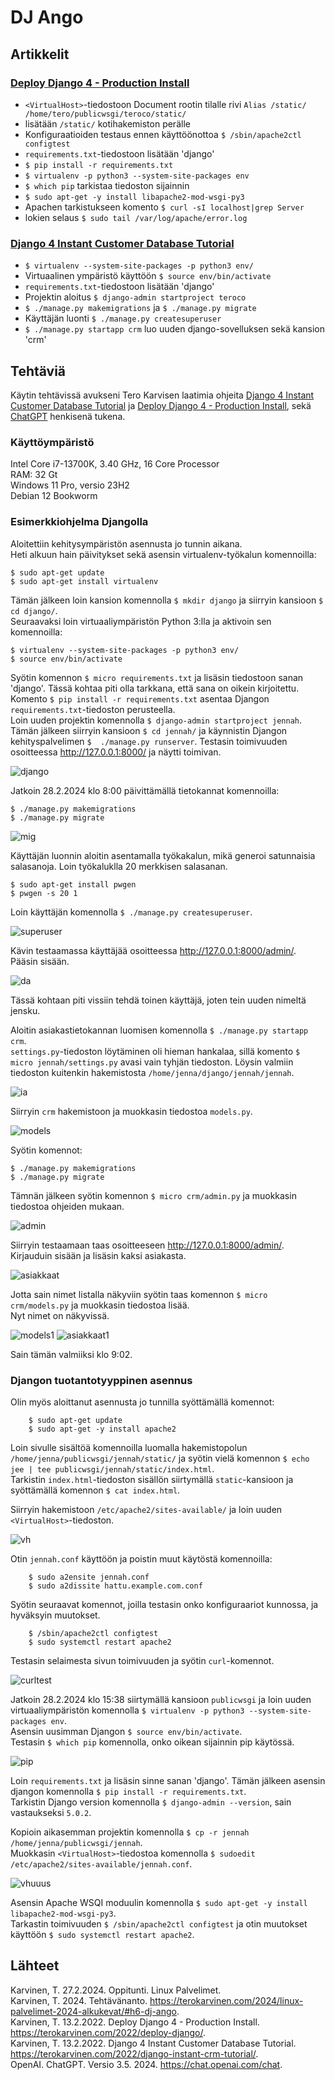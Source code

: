 # DJ Ango

## Artikkelit
### [Deploy Django 4 - Production Install](https://terokarvinen.com/2022/deploy-django/)
- `<VirtualHost>`-tiedostoon Document rootin tilalle rivi `Alias /static/ /home/tero/publicwsgi/teroco/static/`
- lisätään `/static/` kotihakemiston perälle
- Konfiguraatioiden testaus ennen käyttöönottoa `$ /sbin/apache2ctl configtest`
- `requirements.txt`-tiedostoon lisätään 'django'
- `$ pip install -r requirements.txt`
- `$ virtualenv -p python3 --system-site-packages env`
- `$ which pip` tarkistaa tiedoston sijainnin
- `$ sudo apt-get -y install libapache2-mod-wsgi-py3`
- Apachen tarkistukseen komento `$ curl -sI localhost|grep Server`
- lokien selaus `$ sudo tail /var/log/apache/error.log`

### [Django 4 Instant Customer Database Tutorial](https://terokarvinen.com/2022/django-instant-crm-tutorial/)
- `$ virtualenv --system-site-packages -p python3 env/`
- Virtuaalinen ympäristö käyttöön `$ source env/bin/activate`
- `requirements.txt`-tiedostoon lisätään 'django'
- Projektin aloitus `$ django-admin startproject teroco`
- `$ ./manage.py makemigrations` ja `$ ./manage.py migrate`
- Käyttäjän luonti `$ ./manage.py createsuperuser`
- `$ ./manage.py startapp crm` luo uuden django-sovelluksen sekä kansion 'crm'

## Tehtäviä

Käytin tehtävissä avukseni Tero Karvisen laatimia ohjeita [Django 4 Instant Customer Database Tutorial](https://terokarvinen.com/2022/django-instant-crm-tutorial/) ja [Deploy Django 4 - Production Install](https://terokarvinen.com/2022/deploy-django/), sekä [ChatGPT](https://chat.openai.com/) henkisenä tukena.

### Käyttöympäristö

Intel Core i7-13700K, 3.40 GHz, 16 Core Processor   
RAM: 32 Gt   
Windows 11 Pro, versio 23H2  
Debian 12 Bookworm

### Esimerkkiohjelma Djangolla
Aloitettiin kehitysympäristön asennusta jo tunnin aikana.  
Heti alkuun hain päivitykset sekä asensin virtualenv-työkalun komennoilla: 

    $ sudo apt-get update
    $ sudo apt-get install virtualenv

Tämän jälkeen loin kansion komennolla `$ mkdir django` ja siirryin kansioon `$ cd django/`.  
Seuraavaksi loin virtuaaliympäristön Python 3:lla ja aktivoin sen komennoilla:

    $ virtualenv --system-site-packages -p python3 env/
    $ source env/bin/activate

Syötin komennon `$ micro requirements.txt` ja lisäsin tiedostoon sanan 'django'. Tässä kohtaa piti olla tarkkana, että sana on oikein kirjoitettu.  
Komento `$ pip install -r requirements.txt` asentaa Djangon `requirements.txt`-tiedoston perusteella.  
Loin uuden projektin komennolla `$ django-admin startproject jennah`.  
Tämän jälkeen siirryin kansioon `$ cd jennah/` ja käynnistin Djangon kehityspalvelimen `$  ./manage.py runserver`. 
Testasin toimivuuden osoitteessa http://127.0.0.1:8000/ ja näytti toimivan.

![django](images/django.png)

Jatkoin 28.2.2024 klo 8:00 päivittämällä tietokannat komennoilla:

    $ ./manage.py makemigrations
    $ ./manage.py migrate

![mig](images/mig.png)

Käyttäjän luonnin aloitin asentamalla työkakalun, mikä generoi satunnaisia salasanoja. Loin työkaluklla 20 merkkisen salasanan.

    $ sudo apt-get install pwgen
    $ pwgen -s 20 1

Loin käyttäjän komennolla `$ ./manage.py createsuperuser`.

![superuser](images/superuser.png)

Kävin testaamassa käyttäjää osoitteessa http://127.0.0.1:8000/admin/. Pääsin sisään.

![da](images/da.png)

Tässä kohtaan piti vissiin tehdä toinen käyttäjä, joten tein uuden nimeltä jensku.

Aloitin asiakastietokannan luomisen komennolla `$ ./manage.py startapp crm`.  
 `settings.py`-tiedoston löytäminen oli hieman hankalaa, sillä komento `$ micro jennah/settings.py` avasi vain tyhjän tiedoston. Löysin valmiin tiedoston kuitenkin hakemistosta `/home/jenna/django/jennah/jennah`.

![ia](images/ia.png)

Siirryin `crm` hakemistoon ja muokkasin tiedostoa `models.py`.  
 
![models](images/models.png)

Syötin komennot:

    $ ./manage.py makemigrations
    $ ./manage.py migrate

Tämnän jälkeen syötin komennon `$ micro crm/admin.py` ja muokkasin tiedostoa ohjeiden mukaan.

![admin](images/admin.png)

Siirryin testaamaan taas osoitteeseen http://127.0.0.1:8000/admin/. Kirjauduin sisään ja lisäsin kaksi asiakasta.

![asiakkaat](images/asiakkaat.png)

Jotta sain nimet listalla näkyviin syötin taas komennon `$ micro crm/models.py` ja muokkasin tiedostoa lisää.  
Nyt nimet on näkyvissä.

![models1](images/models1.png)
![asiakkaat1](images/asiakkaat1.png)

Sain tämän valmiiksi klo 9:02.

### Djangon tuotantotyyppinen asennus

Olin myös aloittanut asennusta jo tunnilla syöttämällä komennot:

        $ sudo apt-get update
        $ sudo apt-get -y install apache2

Loin sivulle sisältöä komennoilla luomalla hakemistopolun `/home/jenna/publicwsgi/jennah/static/` ja syötin vielä komennon `$ echo jee | tee publicwsgi/jennah/static/index.html`.  
Tarkistin `index.html`-tiedoston sisällön siirtymällä `static`-kansioon ja syöttämällä komennon `$ cat index.html`.  

Siirryin hakemistoon `/etc/apache2/sites-available/` ja loin uuden `<VirtualHost>`-tiedoston. 

![vh](images/vh.png)

Otin `jennah.conf` käyttöön ja poistin muut käytöstä komennoilla:

        $ sudo a2ensite jennah.conf
        $ sudo a2dissite hattu.example.com.conf

Syötin seuraavat komennot, joilla testasin onko konfiguraariot kunnossa, ja hyväksyin muutokset.

        $ /sbin/apache2ctl configtest
        $ sudo systemctl restart apache2

Testasin selaimesta sivun toimivuuden ja syötin `curl`-komennot. 

![curltest](images/curltest.png)

Jatkoin 28.2.2024 klo 15:38 siirtymällä kansioon `publicwsgi` ja loin uuden virtuaaliympäristön komennolla `$ virtualenv -p python3 --system-site-packages env`.  
Asensin uusimman Djangon `$ source env/bin/activate`.  
Testasin `$ which pip` komennolla, onko oikean sijainnin pip käytössä.  

![pip](images/pip.png)

Loin `requirements.txt` ja lisäsin sinne sanan 'django'. Tämän jälkeen asensin djangon komennolla `$ pip install -r requirements.txt`.  
Tarkistin Django version komennolla `$ django-admin --version`, sain vastaukseksi `5.0.2`.  

Kopioin aikasemman projektin komennolla `$ cp -r jennah /home/jenna/publicwsgi/jennah`.  
Muokkasin `<VirtualHost>`-tiedostoa komennolla `$ sudoedit /etc/apache2/sites-available/jennah.conf`.  

![vhuuus](images/vhuuus.png)

Asensin Apache WSQI moduulin komennolla `$ sudo apt-get -y install libapache2-mod-wsgi-py3`.  
Tarkastin toimivuuden `$ /sbin/apache2ctl configtest` ja otin muutokset käyttöön `$ sudo systemctl restart apache2`.  



## Lähteet
Karvinen, T. 27.2.2024. Oppitunti. Linux Palvelimet.  
Karvinen, T. 2024. Tehtävänanto. https://terokarvinen.com/2024/linux-palvelimet-2024-alkukevat/#h6-dj-ango.  
Karvinen, T. 13.2.2022. Deploy Django 4 - Production Install. https://terokarvinen.com/2022/deploy-django/.   
Karvinen, T. 13.2.2022. Django 4 Instant Customer Database Tutorial. https://terokarvinen.com/2022/django-instant-crm-tutorial/.  
OpenAI. ChatGPT. Versio 3.5. 2024. https://chat.openai.com/chat.   
